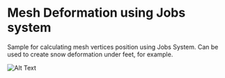 # Mesh Deformation using Jobs system
Sample for calculating mesh vertices position using Jobs System.
Can be used to create snow deformation under feet, for example.

![Alt Text](https://media.giphy.com/media/UW7nSpYiTjdbKLsvah/giphy.gif)
